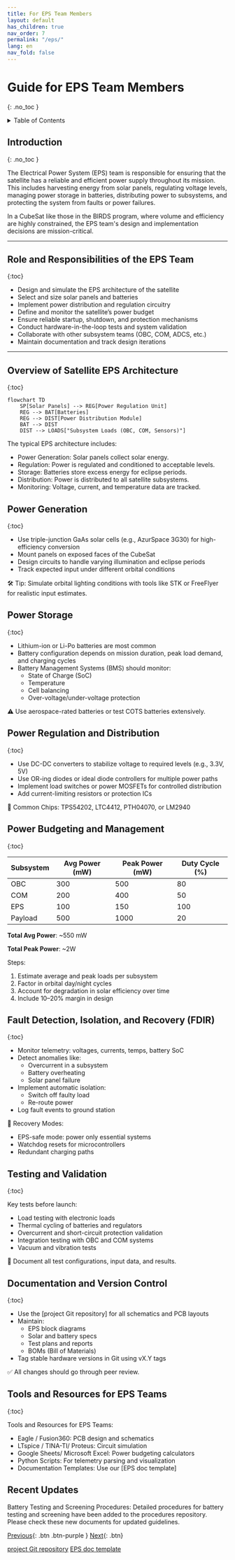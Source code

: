 ```yaml
---
title: For EPS Team Members
layout: default
has_children: true
nav_order: 7
permalink: "/eps/"
lang: en
nav_fold: false
---
```


# Guide for EPS Team Members
{: .no_toc }

<details markdown="block">
<summary>Table of Contents</summary>

- Table of Contents
{:toc}

</details>

## Introduction
{: .no_toc }

The Electrical Power System (EPS) team is responsible for ensuring that the satellite has a reliable and efficient power supply throughout its mission. This includes harvesting energy from solar panels, regulating voltage levels, managing power storage in batteries, distributing power to subsystems, and protecting the system from faults or power failures.

In a CubeSat like those in the BIRDS program, where volume and efficiency are highly constrained, the EPS team's design and implementation decisions are mission-critical.

---

## Role and Responsibilities of the EPS Team
{:toc}

- Design and simulate the EPS architecture of the satellite
- Select and size solar panels and batteries
- Implement power distribution and regulation circuitry
- Define and monitor the satellite’s power budget
- Ensure reliable startup, shutdown, and protection mechanisms
- Conduct hardware-in-the-loop tests and system validation
- Collaborate with other subsystem teams (OBC, COM, ADCS, etc.)
- Maintain documentation and track design iterations

---

## Overview of Satellite EPS Architecture
{:toc}

```mermaid
flowchart TD
    SP[Solar Panels] --> REG[Power Regulation Unit]
    REG --> BAT[Batteries]
    REG --> DIST[Power Distribution Module]
    BAT --> DIST
    DIST --> LOADS["Subsystem Loads (OBC, COM, Sensors)"]
```

The typical EPS architecture includes:
- Power Generation: Solar panels collect solar energy.
- Regulation: Power is regulated and conditioned to acceptable levels.
- Storage: Batteries store excess energy for eclipse periods.
- Distribution: Power is distributed to all satellite subsystems.
- Monitoring: Voltage, current, and temperature data are tracked.



## Power Generation
{:toc}

- Use triple-junction GaAs solar cells (e.g., AzurSpace 3G30) for high-efficiency conversion
- Mount panels on exposed faces of the CubeSat
- Design circuits to handle varying illumination and eclipse periods
- Track expected input under different orbital conditions

🛠 Tip: Simulate orbital lighting conditions with tools like STK or FreeFlyer for realistic input estimates.


## Power Storage
{:toc}
- Lithium-ion or Li-Po batteries are most common
- Battery configuration depends on mission duration, peak load demand, and charging cycles
- Battery Management Systems (BMS) should monitor:
    - State of Charge (SoC)
    - Temperature
    - Cell balancing
    - Over-voltage/under-voltage protection

⚠️ Use aerospace-rated batteries or test COTS batteries extensively.

## Power Regulation and Distribution
{:toc}
- Use DC-DC converters to stabilize voltage to required levels (e.g., 3.3V, 5V)
- Use OR-ing diodes or ideal diode controllers for multiple power paths
- Implement load switches or power MOSFETs for controlled distribution
- Add current-limiting resistors or protection ICs

🔋 Common Chips: TPS54202, LTC4412, PTH04070, or LM2940


## Power Budgeting and Management
{:toc}

| Subsystem | Avg Power (mW) | Peak Power (mW) | Duty Cycle (%) |
| --------- | -------------- | --------------- | -------------- |
| OBC       | 300            | 500             | 80             |
| COM       | 200            | 400             | 50             |
| EPS       | 100            | 150             | 100            |
| Payload   | 500            | 1000            | 20             |

**Total Avg Power**: ~550 mW

**Total Peak Power**: ~2W

Steps:
1. Estimate average and peak loads per subsystem
2. Factor in orbital day/night cycles
3. Account for degradation in solar efficiency over time
4. Include 10–20% margin in design


## Fault Detection, Isolation, and Recovery (FDIR)
{:toc}

- Monitor telemetry: voltages, currents, temps, battery SoC
- Detect anomalies like:
    - Overcurrent in a subsystem
    - Battery overheating
    - Solar panel failure
- Implement automatic isolation:
    - Switch off faulty load
    - Re-route power
- Log fault events to ground station


🧠 Recovery Modes:
- EPS-safe mode: power only essential systems
- Watchdog resets for microcontrollers
- Redundant charging paths

## Testing and Validation
{:toc}

Key tests before launch:
- Load testing with electronic loads
- Thermal cycling of batteries and regulators
- Overcurrent and short-circuit protection validation
- Integration testing with OBC and COM systems
- Vacuum and vibration tests

🧪 Document all test configurations, input data, and results.


## Documentation and Version Control
{:toc}

- Use the [project Git repository] for all schematics and PCB layouts
- Maintain:
    - EPS block diagrams
    - Solar and battery specs
    - Test plans and reports
    - BOMs (Bill of Materials)
- Tag stable hardware versions in Git using vX.Y tags

✅ All changes should go through peer review.


## Tools and Resources for EPS Teams
{:toc}

Tools and Resources for EPS Teams: 
- Eagle / Fusion360: PCB design and schematics
- LTspice / TINA-TI/ Proteus: Circuit simulation
- Google Sheets/ Microsoft Excel: Power budgeting calculators
- Python Scripts: For telemetry parsing and visualization
- Documentation Templates: Use our [EPS doc template]

## Recent Updates
Battery Testing and Screening Procedures: Detailed procedures for battery testing and screening have been added to the procedures repository. Please check these new documents for updated guidelines.


[Previous]({{site.url}}/about/){: .btn .btn-purple }
[Next]({{site.url}}/overview/birds/obc-page){: .btn}


[project Git repository](https://github.com/BIRDSOpenSource/BIRDS4-FAB)
[EPS doc template]({{site.url}}/resources/templates/eps)